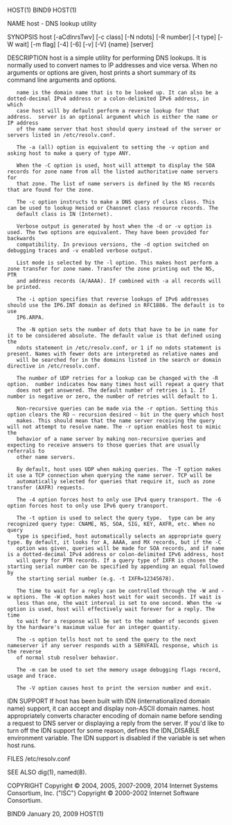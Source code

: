 HOST(1)                                                                BIND9                                                               HOST(1)

NAME
       host - DNS lookup utility

SYNOPSIS
       host [-aCdlnrsTwv] [-c class] [-N ndots] [-R number] [-t type] [-W wait] [-m flag] [-4] [-6] [-v] [-V] {name} [server]

DESCRIPTION
       host is a simple utility for performing DNS lookups. It is normally used to convert names to IP addresses and vice versa. When no arguments
       or options are given, host prints a short summary of its command line arguments and options.

       name is the domain name that is to be looked up. It can also be a dotted-decimal IPv4 address or a colon-delimited IPv6 address, in which
       case host will by default perform a reverse lookup for that address.  server is an optional argument which is either the name or IP address
       of the name server that host should query instead of the server or servers listed in /etc/resolv.conf.

       The -a (all) option is equivalent to setting the -v option and asking host to make a query of type ANY.

       When the -C option is used, host will attempt to display the SOA records for zone name from all the listed authoritative name servers for
       that zone. The list of name servers is defined by the NS records that are found for the zone.

       The -c option instructs to make a DNS query of class class. This can be used to lookup Hesiod or Chaosnet class resource records. The
       default class is IN (Internet).

       Verbose output is generated by host when the -d or -v option is used. The two options are equivalent. They have been provided for backwards
       compatibility. In previous versions, the -d option switched on debugging traces and -v enabled verbose output.

       List mode is selected by the -l option. This makes host perform a zone transfer for zone name. Transfer the zone printing out the NS, PTR
       and address records (A/AAAA). If combined with -a all records will be printed.

       The -i option specifies that reverse lookups of IPv6 addresses should use the IP6.INT domain as defined in RFC1886. The default is to use
       IP6.ARPA.

       The -N option sets the number of dots that have to be in name for it to be considered absolute. The default value is that defined using the
       ndots statement in /etc/resolv.conf, or 1 if no ndots statement is present. Names with fewer dots are interpreted as relative names and
       will be searched for in the domains listed in the search or domain directive in /etc/resolv.conf.

       The number of UDP retries for a lookup can be changed with the -R option.  number indicates how many times host will repeat a query that
       does not get answered. The default number of retries is 1. If number is negative or zero, the number of retries will default to 1.

       Non-recursive queries can be made via the -r option. Setting this option clears the RD — recursion desired — bit in the query which host
       makes. This should mean that the name server receiving the query will not attempt to resolve name. The -r option enables host to mimic the
       behavior of a name server by making non-recursive queries and expecting to receive answers to those queries that are usually referrals to
       other name servers.

       By default, host uses UDP when making queries. The -T option makes it use a TCP connection when querying the name server. TCP will be
       automatically selected for queries that require it, such as zone transfer (AXFR) requests.

       The -4 option forces host to only use IPv4 query transport. The -6 option forces host to only use IPv6 query transport.

       The -t option is used to select the query type.  type can be any recognized query type: CNAME, NS, SOA, SIG, KEY, AXFR, etc. When no query
       type is specified, host automatically selects an appropriate query type. By default, it looks for A, AAAA, and MX records, but if the -C
       option was given, queries will be made for SOA records, and if name is a dotted-decimal IPv4 address or colon-delimited IPv6 address, host
       will query for PTR records. If a query type of IXFR is chosen the starting serial number can be specified by appending an equal followed by
       the starting serial number (e.g. -t IXFR=12345678).

       The time to wait for a reply can be controlled through the -W and -w options. The -W option makes host wait for wait seconds. If wait is
       less than one, the wait interval is set to one second. When the -w option is used, host will effectively wait forever for a reply. The time
       to wait for a response will be set to the number of seconds given by the hardware's maximum value for an integer quantity.

       The -s option tells host not to send the query to the next nameserver if any server responds with a SERVFAIL response, which is the reverse
       of normal stub resolver behavior.

       The -m can be used to set the memory usage debugging flags record, usage and trace.

       The -V option causes host to print the version number and exit.

IDN SUPPORT
       If host has been built with IDN (internationalized domain name) support, it can accept and display non-ASCII domain names.  host
       appropriately converts character encoding of domain name before sending a request to DNS server or displaying a reply from the server. If
       you'd like to turn off the IDN support for some reason, defines the IDN_DISABLE environment variable. The IDN support is disabled if the
       variable is set when host runs.

FILES
       /etc/resolv.conf

SEE ALSO
       dig(1), named(8).

COPYRIGHT
       Copyright © 2004, 2005, 2007-2009, 2014 Internet Systems Consortium, Inc. ("ISC")
       Copyright © 2000-2002 Internet Software Consortium.

BIND9                                                            January 20, 2009                                                          HOST(1)
